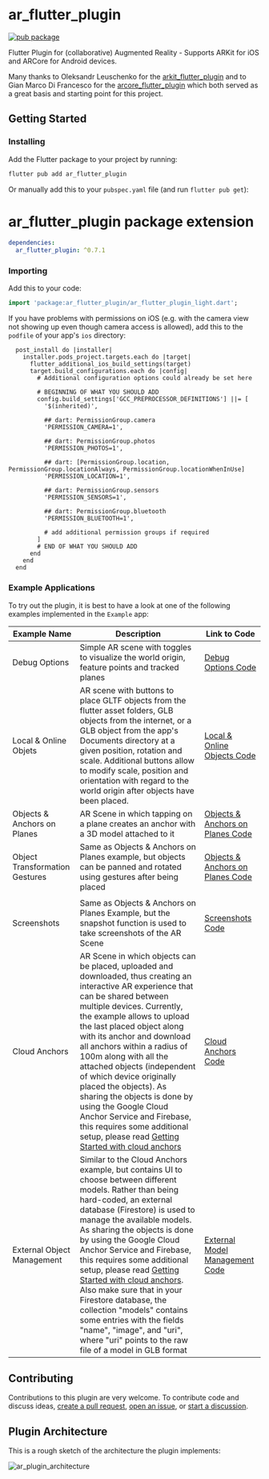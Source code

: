 # ar_flutter_plugin
[![pub package](https://img.shields.io/pub/v/ar_flutter_plugin.svg)](https://pub.dev/packages/ar_flutter_plugin)

Flutter Plugin for (collaborative) Augmented Reality - Supports ARKit for iOS and ARCore for Android devices.

Many thanks to Oleksandr Leuschenko for the [arkit_flutter_plugin](https://github.com/olexale/arkit_flutter_plugin) and to Gian Marco Di Francesco for the [arcore_flutter_plugin](https://github.com/giandifra/arcore_flutter_plugin) which both served as a great basis and starting point for this project.

## Getting Started

### Installing

Add the Flutter package to your project by running:

```bash
flutter pub add ar_flutter_plugin
```

Or manually add this to your `pubspec.yaml` file (and run `flutter pub get`):
# ar_flutter_plugin package extension

```yaml
dependencies:
  ar_flutter_plugin: ^0.7.1
```

### Importing

Add this to your code:

```dart
import 'package:ar_flutter_plugin/ar_flutter_plugin_light.dart';
```

If you have problems with permissions on iOS (e.g. with the camera view not showing up even though camera access is allowed), add this to the ```podfile``` of your app's ```ios``` directory:

```pod
  post_install do |installer|
    installer.pods_project.targets.each do |target|
      flutter_additional_ios_build_settings(target)
      target.build_configurations.each do |config|
        # Additional configuration options could already be set here

        # BEGINNING OF WHAT YOU SHOULD ADD
        config.build_settings['GCC_PREPROCESSOR_DEFINITIONS'] ||= [
          '$(inherited)',

          ## dart: PermissionGroup.camera
          'PERMISSION_CAMERA=1',

          ## dart: PermissionGroup.photos
          'PERMISSION_PHOTOS=1',

          ## dart: [PermissionGroup.location, PermissionGroup.locationAlways, PermissionGroup.locationWhenInUse]
          'PERMISSION_LOCATION=1',

          ## dart: PermissionGroup.sensors
          'PERMISSION_SENSORS=1',

          ## dart: PermissionGroup.bluetooth
          'PERMISSION_BLUETOOTH=1',

          # add additional permission groups if required
        ]
        # END OF WHAT YOU SHOULD ADD
      end
    end
  end
```


### Example Applications

To try out the plugin, it is best to have a look at one of the following examples implemented in the `Example` app:


| Example Name                   | Description                                                                                                                                                                                                                                                                                                                                                                                                                                                                                                                                                                                              | Link to Code                                                                                                                                         |
| ------------------------------ | -------------------------------------------------------------------------------------------------------------------------------------------------------------------------------------------------------------------------------------------------------------------------------------------------------------------------------------------------------------------------------------------------------------------------------------------------------------------------------------------------------------------------------------------------------------------------------------------------------- | ---------------------------------------------------------------------------------------------------------------------------------------------------- |
| Debug Options                  | Simple AR scene with toggles to visualize the world origin, feature points and tracked planes                                                                                                                                                                                                                                                                                                                                                                                                                                                                                                            | [Debug Options Code](https://github.com/CariusLars/ar_flutter_plugin/blob/main/example/lib/examples/debugoptionsexample.dart)                        |
| Local & Online Objets          | AR scene with buttons to place GLTF objects from the flutter asset folders, GLB objects from the internet, or a GLB object from the app's Documents directory at a given position, rotation and scale. Additional buttons allow to modify scale, position and orientation with regard to the world origin after objects have been placed.                                                                                                                                                                                                                                                                | [Local & Online Objects Code](https://github.com/CariusLars/ar_flutter_plugin/blob/main/example/lib/examples/localandwebobjectsexample.dart)         |
| Objects & Anchors on Planes    | AR Scene in which tapping on a plane creates an anchor with a 3D model attached to it                                                                                                                                                                                                                                                                                                                                                                                                                                                                                                                    | [Objects & Anchors on Planes Code](https://github.com/CariusLars/ar_flutter_plugin/blob/main/example/lib/examples/objectgesturesexample.dart)        |
| Object Transformation Gestures | Same as Objects & Anchors on Planes example, but objects can be panned and rotated using gestures after being placed                                                                                                                                                                                                                                                                                                                                                                                                                                                                                     | [Objects & Anchors on Planes Code](https://github.com/CariusLars/ar_flutter_plugin/blob/main/example/lib/examples/objectsonplanesexample.dart)       |
|                                |
| Screenshots                    | Same as Objects & Anchors on Planes Example, but the snapshot function is used to take screenshots of the AR Scene                                                                                                                                                                                                                                                                                                                                                                                                                                                                                       | [Screenshots Code](https://github.com/CariusLars/ar_flutter_plugin/blob/main/example/lib/examples/screenshotexample.dart)                            |
| Cloud Anchors                  | AR Scene in which objects can be placed, uploaded and downloaded, thus creating an interactive AR experience that can be shared between multiple devices. Currently, the example allows to upload the last placed object along with its anchor and download all anchors within a radius of 100m along with all the attached objects (independent of which device originally placed the objects). As sharing the objects is done by using the Google Cloud Anchor Service and Firebase, this requires some additional setup, please read [Getting Started with cloud anchors](cloudAnchorSetup.md)        | [Cloud Anchors Code](https://github.com/CariusLars/ar_flutter_plugin/blob/main/example/lib/examples/cloudanchorexample.dart)                         |
| External Object Management     | Similar to the Cloud Anchors example, but contains UI to choose between different models. Rather than being hard-coded, an external database (Firestore) is used to manage the available models. As sharing the objects is done by using the Google Cloud Anchor Service and Firebase, this requires some additional setup, please read [Getting Started with cloud anchors](cloudAnchorSetup.md). Also make sure that in your Firestore database, the collection "models" contains some entries with the fields "name", "image", and "uri", where "uri" points to the raw file of a model in GLB format | [External Model Management Code](https://github.com/CariusLars/ar_flutter_plugin/blob/main/example/lib/examples/externalmodelmanagementexample.dart) |

## Contributing

Contributions to this plugin are very welcome. To contribute code and discuss ideas, [create a pull request](https://github.com/CariusLars/ar_flutter_plugin/compare), [open an issue](https://github.com/CariusLars/ar_flutter_plugin/issues/new), or [start a discussion](https://github.com/CariusLars/ar_flutter_plugin/discussions).

## Plugin Architecture

This is a rough sketch of the architecture the plugin implements:

![ar_plugin_architecture](./AR_Plugin_Architecture_highlevel.svg)

